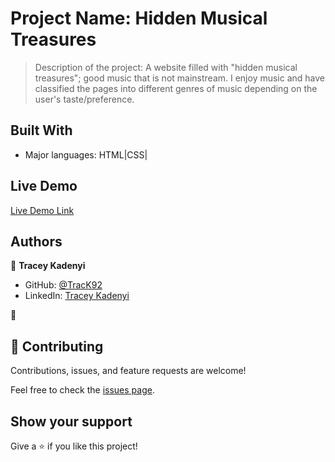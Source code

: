 # Project Name: Hidden Musical Treasures

> Description of the project: A website filled with "hidden musical treasures"; good music that is not mainstream. I enjoy music and have classified the pages into different genres of music depending on the user's taste/preference. 

## Built With

- Major languages: HTML|CSS|

## Live Demo

[Live Demo Link](https://kind-yonath-62b539.netlify.app/)


## Authors

👤 **Tracey Kadenyi**

- GitHub: [@TracK92](https://github.com/TracK92)
- LinkedIn: [Tracey Kadenyi](https://www.linkedin.com/in/tracy-kadenyi-9bb90287)

👤
## 🤝 Contributing

Contributions, issues, and feature requests are welcome!

Feel free to check the [issues page](../../issues/).

## Show your support

Give a ⭐️ if you like this project!
